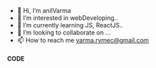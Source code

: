- 👋 Hi, I’m anilVarma
- 👀 I’m interested in webDeveloping..
- 🌱 I’m currently learning JS, ReactJS..
- 💞️ I’m looking to collaborate on ...
- 📫 How to reach me varma.rymec@gmail.com

<!---
anon9372/anon9372 is a ✨ special ✨ repository because its `README.md` (this file) appears on your GitHub profile.
You can click the Preview link to take a look at your changes.
--->

<h4>CODE</h4>
